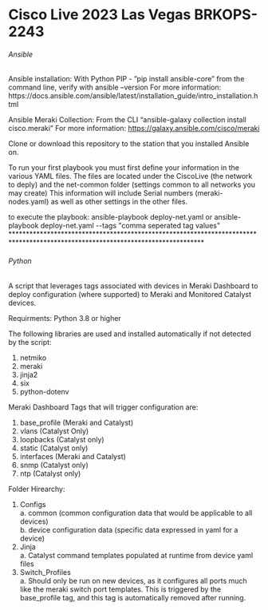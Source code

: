 # Cisco Live 2023 Las Vegas BRKOPS-2243 #

###### Ansible ######
<p>Ansible installation:
With Python PIP - ”pip install ansible-core” from the command line, verify with ansible –version
For more information: https://docs.ansible.com/ansible/latest/installation_guide/intro_installation.html

Ansible Meraki Collection:
From the CLI “ansible-galaxy collection install cisco.meraki”
For more information: https://galaxy.ansible.com/cisco/meraki 

Clone or download this repository to the station that you installed Ansible on.

To run your first playbook you must first define your information in the various YAML files. The files are located under the CiscoLive (the network to deply) and the net-common folder (settings common to all networks you may create) This information will include Serial numbers (meraki-nodes.yaml) as well as other settings in the other files.

to execute the playbook: ansible-playbook deploy-net.yaml or ansible-playbook deploy-net.yaml --tags "comma seperated tag values"
  *******************************************************************************************************************************</p>
                                                                                                           
###### Python ######
A script that leverages tags associated with devices in Meraki Dashboard to deploy configuration (where supported) to Meraki and Monitored Catalyst devices.
<p>Requirments:
Python 3.8 or higher

The following libraries are used and installed automatically if not detected by the script:
  1. netmiko
  2. meraki
  3. jinja2
  4. six
  5. python-dotenv
  
Meraki Dashboard Tags that will trigger configuration are: <br>
  1. base_profile (Meraki and Catalyst)
  2. vlans (Catalyst Only)
  3. loopbacks (Catalyst only)
  4. static (Catalyst only)
  5. interfaces (Meraki and Catalyst)
  6. snmp (Catalyst only)
  7. ntp (Catalyst only)


Folder Hirearchy:
1. Configs <br>
  a. common (common configuration data that would be applicable to all devices) <br>
  b. device configuration data (specific data expressed in yaml for a device) <br>
2. Jinja <br>
  a. Catalyst command templates populated at runtime from device yaml files <br>
3. Switch_Profiles <br>
  a. Should only be run on new devices, as it configures all ports much like the meraki switch port templates. This is triggered by the base_profile tag, and this tag is  automatically removed after running. <br>
</p>
                                                                                                           
